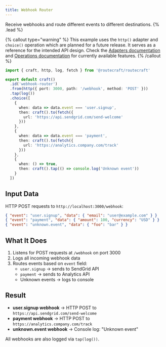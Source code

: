 ```yaml
---
title: Webhook Router
---
```


Receive webhooks and route different events to different destinations. {% .lead %}

{% callout type="warning" %}
This example uses the `http()` adapter and `choice()` operation which are planned for a future release. It serves as a reference for the intended API design. Check the [Adapters documentation](/docs/reference/adapters) and [Operations documentation](/docs/reference/operations) for currently available features.
{% /callout %}

```ts
import { craft, http, log, fetch } from '@routecraft/routecraft'

export default craft()
  .id('webhook-router')
  .from(http({ port: 3000, path: '/webhook', method: 'POST' }))
  .tap(log())
  .choice([
    {
      when: data => data.event === 'user.signup',
      then: craft().to(fetch({ 
        url: 'https://api.sendgrid.com/send-welcome' 
      }))
    },
    {
      when: data => data.event === 'payment',
      then: craft().to(fetch({ 
        url: 'https://analytics.company.com/track' 
      }))
    },
    {
      when: () => true,
      then: craft().tap(() => console.log('Unknown event'))
    }
  ])
```

## Input Data

HTTP POST requests to `http://localhost:3000/webhook`:

```json
{ "event": "user.signup", "data": { "email": "user@example.com" } }
{ "event": "payment", "data": { "amount": 100, "currency": "USD" } }
{ "event": "unknown.event", "data": { "foo": "bar" } }
```

## What It Does

1. Listens for POST requests at `/webhook` on port 3000
2. Logs all incoming webhook data
3. Routes events based on `event` field:
   - `user.signup` → sends to SendGrid API
   - `payment` → sends to Analytics API
   - Unknown events → logs to console

## Result

- **user.signup webhook** → HTTP POST to `https://api.sendgrid.com/send-welcome`
- **payment webhook** → HTTP POST to `https://analytics.company.com/track`  
- **unknown.event webhook** → Console log: "Unknown event"

All webhooks are also logged via `tap(log())`.
